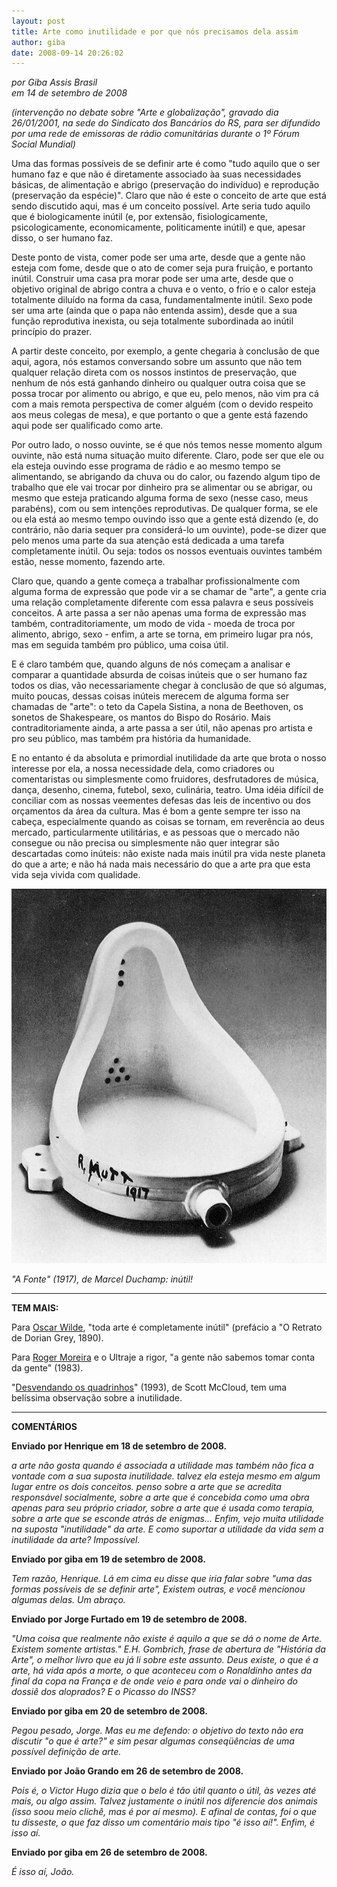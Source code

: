 ```yaml
---
layout: post
title: Arte como inutilidade e por que nós precisamos dela assim
author: giba
date: 2008-09-14 20:26:02
---
```

*por Giba Assis Brasil*\
*em 14 de setembro de 2008*

*(intervenção no debate sobre "Arte e globalização", gravado dia 26/01/2001, na sede do Sindicato dos Bancários do RS, para ser difundido por uma rede de emissoras de rádio comunitárias durante o 1º Fórum Social Mundial)*

Uma das formas possíveis de se definir arte é como "tudo aquilo que o ser humano faz e que não é diretamente associado àa suas necessidades básicas, de alimentação e abrigo (preservação do indivíduo) e reprodução (preservação da espécie)". Claro que não é este o conceito de arte que está sendo discutido aqui, mas é um conceito possível. Arte seria tudo aquilo que é biologicamente inútil (e, por extensão, fisiologicamente, psicologicamente, economicamente, politicamente inútil) e que, apesar disso, o ser humano faz.

Deste ponto de vista, comer pode ser uma arte, desde que a gente não esteja com fome, desde que o ato de comer seja pura fruição, e portanto inútil. Construir uma casa pra morar pode ser uma arte, desde que o objetivo original de abrigo contra a chuva e o vento, o frio e o calor esteja totalmente diluído na forma da casa, fundamentalmente inútil. Sexo pode ser uma arte (ainda que o papa não entenda assim), desde que a sua função reprodutiva inexista, ou seja totalmente subordinada ao inútil princípio do prazer.

A partir deste conceito, por exemplo, a gente chegaria à conclusão de que aqui, agora, nós estamos conversando sobre um assunto que não tem qualquer relação direta com os nossos instintos de preservação, que nenhum de nós está ganhando dinheiro ou qualquer outra coisa que se possa trocar por alimento ou abrigo, e que eu, pelo menos, não vim pra cá com a mais remota perspectiva de comer alguém (com o devido respeito aos meus colegas de mesa), e que portanto o que a gente está fazendo aqui pode ser qualificado como arte.

Por outro lado, o nosso ouvinte, se é que nós temos nesse momento algum ouvinte, não está numa situação muito diferente. Claro, pode ser que ele ou ela esteja ouvindo esse programa de rádio e ao mesmo tempo se alimentando, se abrigando da chuva ou do calor, ou fazendo algum tipo de trabalho que ele vai trocar por dinheiro pra se alimentar ou se abrigar, ou mesmo que esteja praticando alguma forma de sexo (nesse caso, meus parabéns), com ou sem intenções reprodutivas. De qualquer forma, se ele ou ela está ao mesmo tempo ouvindo isso que a gente está dizendo (e, do contrário, não daria sequer pra considerá-lo um ouvinte), pode-se dizer que pelo menos uma parte da sua atenção está dedicada a uma tarefa completamente inútil. Ou seja: todos os nossos eventuais ouvintes também estão, nesse momento, fazendo arte.

Claro que, quando a gente começa a trabalhar profissionalmente com alguma forma de expressão que pode vir a se chamar de "arte", a gente cria uma relação completamente diferente com essa palavra e seus possíveis conceitos. A arte passa a ser não apenas uma forma de expressão mas também, contraditoriamente, um modo de vida - moeda de troca por alimento, abrigo, sexo - enfim, a arte se torna, em primeiro lugar pra nós, mas em seguida também pro público, uma coisa útil.

E é claro também que, quando alguns de nós começam a analisar e comparar a quantidade absurda de coisas inúteis que o ser humano faz todos os dias, vão necessariamente chegar à conclusão de que só algumas, muito poucas, dessas coisas inúteis merecem de alguma forma ser chamadas de "arte": o teto da Capela Sistina, a nona de Beethoven, os sonetos de Shakespeare, os mantos do Bispo do Rosário. Mais contraditoriamente ainda, a arte passa a ser útil, não apenas pro artista e pro seu público, mas também pra história da humanidade.

E no entanto é da absoluta e primordial inutilidade da arte que brota o nosso interesse por ela, a nossa necessidade dela, como criadores ou comentaristas ou simplesmente como fruidores, desfrutadores de música, dança, desenho, cinema, futebol, sexo, culinária, teatro. Uma idéia difícil de conciliar com as nossas veementes defesas das leis de incentivo ou dos orçamentos da área da cultura. Mas é bom a gente sempre ter isso na cabeça, especialmente quando as coisas se tornam, em reverência ao deus mercado, particularmente utilitárias, e as pessoas que o mercado não consegue ou não precisa ou simplesmente não quer integrar são descartadas como inúteis: não existe nada mais inútil pra vida neste planeta do que a arte; e não há nada mais necessário do que a arte pra que esta vida seja vivida com qualidade.

![](/uploads/marcel-duchamp-fountain.jpg)

*"A Fonte" (1917), de Marcel Duchamp: inútil!*

- - -

**TEM MAIS:**

Para [Oscar Wilde](http://en.wikipedia.org/wiki/Oscar_Wilde), "toda arte é completamente inútil" (prefácio a "O Retrato de Dorian Grey, 1890).

Para [Roger Moreira](http://www.youtube.com/watch?v=FA-jnc6X63s) e o Ultraje a rigor, "a gente não sabemos tomar conta da gente" (1983).

"[Desvendando os quadrinhos](http://www.submarino.com.br/books_productdetails.asp?ProdTypeId=1&ProdId=21471&St=MV)" (1993), de Scott McCloud, tem uma belíssima observação sobre a inutilidade.

- - -

**COMENTÁRIOS**

**Enviado por Henrique em 18 de setembro de 2008.**

*a arte não gosta quando é associada a utilidade mas também não fica a vontade com a sua suposta inutilidade. talvez ela esteja mesmo em algum lugar entre os dois conceitos. penso sobre a arte que se acredita responsável socialmente, sobre a arte que é concebida como uma obra apenas para seu próprio criador, sobre a arte que é usada como terapia, sobre a arte que se esconde atrás de enigmas... Enfim, vejo muita utilidade na suposta "inutilidade" da arte. E como suportar a utilidade da vida sem a inutilidade da arte? Impossível.*

**Enviado por giba em 19 de setembro de 2008.**

*Tem razão, Henrique. Lá em cima eu disse que iria falar sobre "uma das formas possíveis de se definir arte", Existem outras, e você mencionou algumas delas. Um abraço.*

**Enviado por Jorge Furtado em 19 de setembro de 2008.**

*"Uma coisa que realmente não existe é aquilo a que se dá o nome de Arte. Existem somente artistas." E.H. Gombrich, frase de abertura de "História da Arte", o melhor livro que eu já li sobre este assunto. Deus existe, o que é a arte, há vida após a morte, o que aconteceu com o Ronaldinho antes da final da copa na França e de onde veio e para onde vai o dinheiro do dossiê dos aloprados? E o Picasso do INSS?*

**Enviado por giba em 20 de setembro de 2008.**

*Pegou pesado, Jorge. Mas eu me defendo: o objetivo do texto não era discutir "o que é arte?" e sim pesar algumas conseqüências de uma possível definição de arte.*

**Enviado por João Grando em 26 de setembro de 2008.**

*Pois é, o Victor Hugo dizia que o belo é tão útil quanto o útil, às vezes até mais, ou algo assim. Talvez justamente o inútil nos diferencie dos animais (isso soou meio clichê, mas é por aí mesmo). E afinal de contas, foi o que tu disseste, o que faz disso um comentário mais tipo "é isso aí!". Enfim, é isso aí.*

**Enviado por giba em 26 de setembro de 2008.**

*É isso aí, João.*